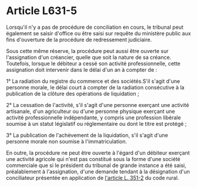 # Article L631-5

<p>Lorsqu'il n'y a pas de procédure de conciliation en cours, le tribunal peut également se saisir d'office ou être saisi sur requête du ministère public aux fins d'ouverture de la procédure de redressement judiciaire. </p><p>Sous cette même réserve, la procédure peut aussi être ouverte sur l'assignation d'un créancier, quelle que soit la nature de sa créance. Toutefois, lorsque le débiteur a cessé son activité professionnelle, cette assignation doit intervenir dans le délai d'un an à compter de : </p><p>1° La radiation du registre du commerce et des sociétés.S'il s'agit d'une personne morale, le délai court à compter de la radiation consécutive à la publication de la clôture des opérations de liquidation ; </p><p>2° La cessation de l'activité, s'il s'agit d'une personne exerçant une activité artisanale, d'un agriculteur ou d'une personne physique exerçant une activité professionnelle indépendante, y compris une profession libérale soumise à un statut législatif ou réglementaire ou dont le titre est protégé ; </p><p>3° La publication de l'achèvement de la liquidation, s'il s'agit d'une personne morale non soumise à l'immatriculation. </p><p>En outre, la procédure ne peut être ouverte à l'égard d'un débiteur exerçant une activité agricole qui n'est pas constitué sous la forme d'une société commerciale que si le président du tribunal de grande instance a été saisi, préalablement à l'assignation, d'une demande tendant à la désignation d'un conciliateur présentée en application de <a href='/code-rural-et-de-la-peche-maritime/partie-legislative/livre-iii-exploitation-agricole/titre-v-exploitations-agricoles-en-difficulte/chapitre-ier-le-reglement-amiable-le-redressement-et-la-liquidation-judiciaires-de-lexploitation-agricole/section-1-le-reglement-amiable/l351-2.md'>l'article L. 351-2</a> du code rural.</p>